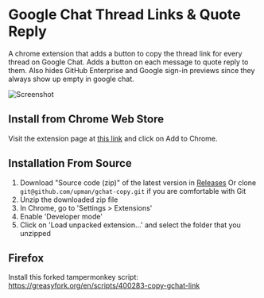# Google Chat Thread Links & Quote Reply
A chrome extension that adds a button to copy the thread link for every thread on Google Chat.
Adds a button on each message to quote reply to them.
Also hides GitHub Enterprise and Google sign-in previews since they always show up empty in google chat.

![Screenshot](https://i.imgur.com/GHcNQ7c.png)

## Install from Chrome Web Store
Visit the extension page at [this link](https://chrome.google.com/webstore/detail/google-chat-thread-links/aogkhbmeeckelbhfemleoajbglamokbc) and click on Add to Chrome.

## Installation From Source
1. Download "Source code (zip)" of the latest version in [Releases](https://github.com/upman/gchat-copy/releases)
Or clone `git@github.com/upman/gchat-copy.git` if you are comfortable with Git
2. Unzip the downloaded zip file
3. In Chrome, go to 'Settings > Extensions'
4. Enable 'Developer mode'
5. Click on 'Load unpacked extension...' and select the folder that you unzipped

## Firefox

Install this forked tampermonkey script: https://greasyfork.org/en/scripts/400283-copy-gchat-link
